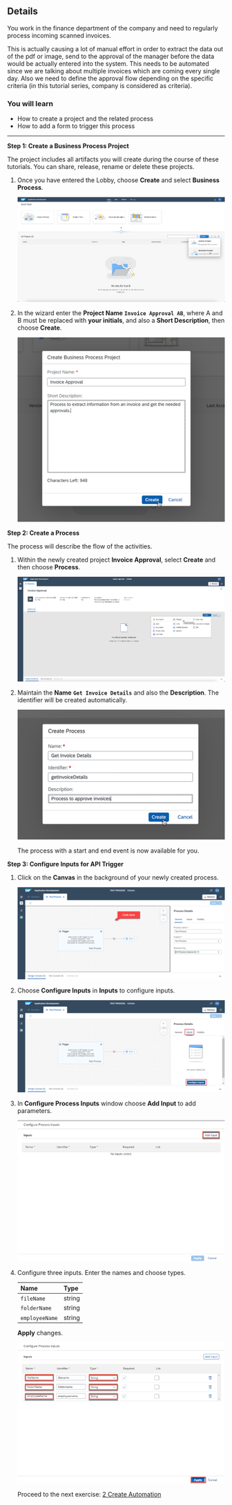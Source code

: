 ## Details
You work in the finance department of the company and need to regularly process incoming scanned invoices.

This is actually causing a lot of manual effort in order to extract the data out of the pdf or image, send to the approval of the manager before the data would be actually entered into the system.
This needs to be automated since we are talking about multiple invoices which are coming every single day. Also we need to define the approval flow depending on the specific criteria (in this tutorial series, company is considered as criteria).

### You will learn
  - How to create a project and the related process
  - How to add a form to trigger this process

---

**Step 1: Create a Business Process Project**

   The project includes all artifacts you will create during the course of these tutorials. You can share, release, rename or delete these projects.

1. Once you have entered the Lobby, choose **Create** and select **Business Process**.

    ![Create Business Process Project](01.png)

2. In the wizard enter the **Project Name** **`Invoice Approval AB`**, where A and B must be replaced with **your initials**, and also a **Short Description**, then choose **Create**.

    ![Define Business Process Project](02.png)

**Step 2: Create a Process**

   The process will describe the flow of the activities.

1. Within the newly created project **Invoice Approval**, select **Create** and then choose **Process**.

    ![Create Process](03.png)

2. Maintain the **Name** **`Get Invoice Details`** and also the **Description**. The identifier will be created automatically.

    ![Maintain Process Name](03a.png)

    The process with a start and end event is now available for you.


**Step 3: Configure Inputs for API Trigger**

1. Click on the **Canvas** in the background of your newly created process.

    ![Canvas](API1.png)

3. Choose **Configure Inputs** in **Inputs** to configure inputs.

    ![Inputs](API2.png)

3. In **Configure Process Inputs** window choose **Add Input** to add parameters.

    ![Add Inputs](1001.png)

4. Configure three inputs. Enter the names and choose types.

    |  **Name**    | **Type**
    |  :------------- | :-------------
    |  `fileName`       | string
    |  `folderName`     | string
    |  `employeeName`   | string

    **Apply** changes.

    ![Add Inputs](1002.png)

    Proceed to the next exercise: [2 Create Automation](https://github.com/SAP-samples/process-automation-enablement/tree/main/Workshops/LCNC_Roadshow/SAP%20Process%20Automation/2%20Create%20Automation/spa-dox-create-automation.md)